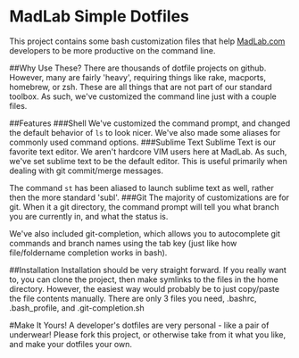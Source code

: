 # MadLab Simple Dotfiles
This project contains some bash customization files that help [MadLab.com](http://www.madlab.com) developers to be more productive on the command line. 

##Why Use These?
There are thousands of dotfile projects on github. However, many are fairly 'heavy', requiring things like rake, macports, homebrew, or zsh. These are all things that are not part of our standard toolbox. As such, we've customized the command line just with a couple files. 


##Features
###Shell
We've customized the command prompt, and changed the default behavior of `ls` to look nicer. We've also made some aliases for commonly used command options. 
###Sublime Text
Sublime Text is our favorite text editor. We aren't hardcore VIM users here at MadLab. As such, we've set sublime text to be the default editor. This is useful primarily when dealing with git commit/merge messages. 

The command `st` has been aliased to launch sublime text as well, rather then the more standard 'subl'. 
###Git
The majority of customizations are for git. When it a git directory, the command prompt will tell you what branch you are currently in, and what the status is. 

We've also included git-completion, which allows you to autocomplete git commands and branch names using the tab key (just like how file/foldername completion works in bash). 

##Installation
Installation should be very straight forward. If you really want to, you can clone the project, then make symlinks to the files in the home directory. However, the easiest way would probably be to just copy/paste the file contents manually. There are only 3 files you need, .bashrc, .bash_profile, and .git-completion.sh

#Make It Yours!
A developer's dotfiles are very personal - like a pair of underwear! Please fork this project, or otherwise take from it what you like, and make your dotfiles your own. 
